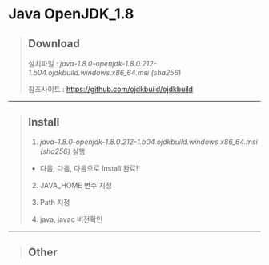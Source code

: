 # Java OpenJDK_1.8

> ## Download
> 설치파일 : *java-1.8.0-openjdk-1.8.0.212-1.b04.ojdkbuild.windows.x86_64.msi (sha256)*
>
> 참조사이트 : https://github.com/ojdkbuild/ojdkbuild

*****

> ## Install
> 1. *java-1.8.0-openjdk-1.8.0.212-1.b04.ojdkbuild.windows.x86_64.msi (sha256)* 실행
> 
> * 다음, 다음, 다음으로 Install 완료!!
> 
> 2. JAVA_HOME 변수 지정
> 
> 3. Path 지정
> 
> 4. java, javac 버전확인
> 
 



*****

> ## Other
